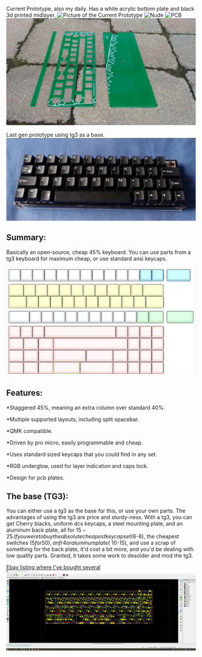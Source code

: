 Current Prototype, also my daily.  Has a white acrylic bottom plate and black 3d printed midlayer.
![Picture of the Current Prototype](https://github.com/MythosMann/tg4x/raw/master/keeb.jpg)
![Nude](https://github.com/MythosMann/tg4x/raw/master/nude.jpg)
![PCB](https://github.com/MythosMann/tg4x/raw/master/pcb.jpg)
![Plate Kit](https://github.com/MythosMann/tg4x/raw/master/plate%20kit.jpg)

Last gen prototype using tg3 as a base.
![tg3 mod](https://raw.githubusercontent.com/MythosMann/tg4x/master/tg3%20mod.jpg)

## Summary:
Basically an open-source, cheap 45% keyboard.  You can use parts from a tg3 keyboard for maximum cheap, or use standard ansi keycaps.

![KLE layout](https://raw.githubusercontent.com/MythosMann/tg4x/master/kle-layout.png)

## Features:
*Staggered 45%, meaning an extra column over standard 40%.

*Multiple supported layouts, including split spacebar.

*QMK compatible.

*Driven by pro micro, easily programmable and cheap.

*Uses standard sized keycaps that you could find in any set.

*RGB underglow, used for layer indication and caps lock.

*Design for pcb plates.


## The base (TG3):
You can either use a tg3 as the base for this, or use your own parts.  The advantages of using the tg3 are price and sturdy-ness.  With a tg3, you can get Cherry blacks, uniform dcs keycaps, a steel mounting plate, and an aluminum back plate, all for $15-25.  If you were to buy the absolute cheapest keycap set ($6-8), the cheapest switches ($5 for 50), an fr4 or aluminum plate (~$10-15), and use a scrap of something for the back plate, it'd cost a bit more, and you'd be dealing with low quality parts. Granted, it takes some work to desolder and mod the tg3.

[Ebay listing where I've bought several](http://www.ebay.com/itm/132873035023)
![Picture of the PCB](https://raw.githubusercontent.com/MythosMann/tg4x/master/pcblayout.png)
